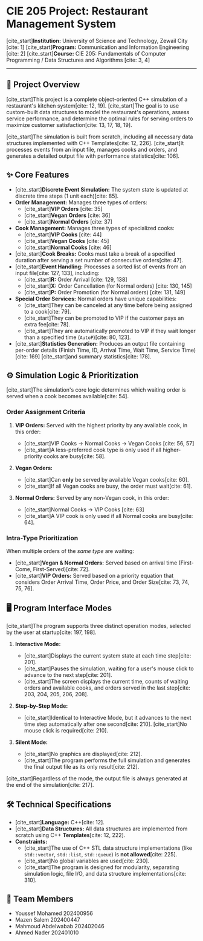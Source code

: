 <h1>CIE 205 Project: Restaurant Management System</h1>

[cite_start]**Institution:** University of Science and Technology, Zewail City [cite: 1]
[cite_start]**Program:** Communication and Information Engineering [cite: 2]
[cite_start]**Course:** CIE 205: Fundamentals of Computer Programming / Data Structures and Algorithms [cite: 3, 4]

---

## 📝 Project Overview

[cite_start]This project is a complete object-oriented C++ simulation of a restaurant's kitchen system[cite: 12, 19]. [cite_start]The goal is to use custom-built data structures to model the restaurant's operations, assess service performance, and determine the optimal rules for serving orders to maximize customer satisfaction[cite: 13, 17, 18, 19].

[cite_start]The simulation is built from scratch, including all necessary data structures implemented with C++ Templates[cite: 12, 226]. [cite_start]It processes events from an input file, manages cooks and orders, and generates a detailed output file with performance statistics[cite: 106].

## ✨ Core Features

* [cite_start]**Discrete Event Simulation:** The system state is updated at discrete time steps (1 unit each)[cite: 85].
* **Order Management:** Manages three types of orders:
    * [cite_start]**VIP Orders** [cite: 35]
    * [cite_start]**Vegan Orders** [cite: 36]
    * [cite_start]**Normal Orders** [cite: 37]
* **Cook Management:** Manages three types of specialized cooks:
    * [cite_start]**VIP Cooks** [cite: 44]
    * [cite_start]**Vegan Cooks** [cite: 45]
    * [cite_start]**Normal Cooks** [cite: 46]
* [cite_start]**Cook Breaks:** Cooks must take a break of a specified duration after serving a set number of consecutive orders[cite: 47].
* [cite_start]**Event Handling:** Processes a sorted list of events from an input file[cite: 127, 133], including:
    * [cite_start]**R:** Order Arrival [cite: 129, 138]
    * [cite_start]**X:** Order Cancellation (for Normal orders) [cite: 130, 145]
    * [cite_start]**P:** Order Promotion (for Normal orders) [cite: 131, 149]
* **Special Order Services:** Normal orders have unique capabilities:
    * [cite_start]They can be canceled at any time before being assigned to a cook[cite: 79].
    * [cite_start]They can be promoted to VIP if the customer pays an extra fee[cite: 78].
    * [cite_start]They are automatically promoted to VIP if they wait longer than a specified time (`AutoP`)[cite: 80, 123].
* [cite_start]**Statistics Generation:** Produces an output file containing per-order details (Finish Time, ID, Arrival Time, Wait Time, Service Time) [cite: 169] [cite_start]and summary statistics[cite: 178].

## ⚙️ Simulation Logic & Prioritization

[cite_start]The simulation's core logic determines which waiting order is served when a cook becomes available[cite: 54].

### Order Assignment Criteria

1.  **VIP Orders:** Served with the highest priority by any available cook, in this order:
    * [cite_start]VIP Cooks $\rightarrow$ Normal Cooks $\rightarrow$ Vegan Cooks [cite: 56, 57]
    * [cite_start]A less-preferred cook type is only used if all higher-priority cooks are busy[cite: 58].

2.  **Vegan Orders:**
    * [cite_start]Can **only** be served by available Vegan cooks[cite: 60].
    * [cite_start]If all Vegan cooks are busy, the order must wait[cite: 61].

3.  **Normal Orders:** Served by any non-Vegan cook, in this order:
    * [cite_start]Normal Cooks $\rightarrow$ VIP Cooks [cite: 63]
    * [cite_start]A VIP cook is only used if all Normal cooks are busy[cite: 64].

### Intra-Type Prioritization

When multiple orders of the *same type* are waiting:

* [cite_start]**Vegan & Normal Orders:** Served based on arrival time (First-Come, First-Served)[cite: 72].
* [cite_start]**VIP Orders:** Served based on a priority equation that considers Order Arrival Time, Order Price, and Order Size[cite: 73, 74, 75, 76].

## 🖥️ Program Interface Modes

[cite_start]The program supports three distinct operation modes, selected by the user at startup[cite: 197, 198].

1.  **Interactive Mode:**
    * [cite_start]Displays the current system state at each time step[cite: 201].
    * [cite_start]Pauses the simulation, waiting for a user's mouse click to advance to the next step[cite: 201].
    * [cite_start]The screen displays the current time, counts of waiting orders and available cooks, and orders served in the last step[cite: 203, 204, 205, 206, 208].

2.  **Step-by-Step Mode:**
    * [cite_start]Identical to Interactive Mode, but it advances to the next time step automatically after one second[cite: 210]. [cite_start]No mouse click is required[cite: 210].

3.  **Silent Mode:**
    * [cite_start]No graphics are displayed[cite: 212].
    * [cite_start]The program performs the full simulation and generates the final output file as its only result[cite: 212].

[cite_start]Regardless of the mode, the output file is always generated at the end of the simulation[cite: 217].

## 🛠️ Technical Specifications

* [cite_start]**Language:** C++[cite: 12].
* [cite_start]**Data Structures:** All data structures are implemented from scratch using C++ **Templates**[cite: 12, 222].
* **Constraints:**
    * [cite_start]The use of C++ STL data structure implementations (like `std::vector`, `std::list`, `std::queue`) is **not allowed**[cite: 225].
    * [cite_start]No global variables are used[cite: 230].
    * [cite_start]The program is designed for modularity, separating simulation logic, file I/O, and data structure implementations[cite: 310].

## 👥 Team Members

* Youssef Mohamed 202400956
* Mazen Salem 202400447
* Mahmoud Abdelwabab 202402046
* Ahmed Nader 202401010
